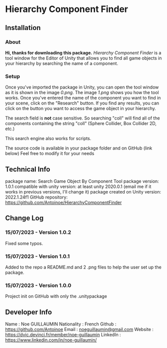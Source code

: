 # Hierarchy Component Finder
## Installation
### About 
**Hi, thanks for downloading this package.** 
*Hierarchy Component Finder* is a tool window for the Editor of Unity that allows you to find all game objects in your hierarchy by searching the name of a component. 
### Setup
Once you've imported the package in Unity, you can open the tool window as it is shown in the image *0.png*.
The image *1.png* shows you how the tool works. 
Once you've entered the name of the component you want to find in your scene, click on the "Research" button.
If you find any results, you can click on the button you want to access the game object in your hierarchy. 

The search field is **not** case sensitive. So searching "coll" will find all of the components containing the string "coll" (Sphere Collider, Box Collider 2D, etc.)

This search engine also works for scripts. 

The source code is available in your package folder and on GitHub (link below)
Feel free to modify it for your needs

## Technical Info
package name: Search Game Object By Component Tool
package version: 1.0.1
compatible with unity version: at least unity 2020.0.1 (email me if it works in previous versions, I'll change it)
package created on Unity version: 2022.1.24f1
GitHub repository: https://github.com/Antoinoe/HierarchyComponentFinder

## Change Log
### 15/07/2023 - Version 1.0.2
Fixed some typos.

### 15/07/2023 - Version 1.0.1
Added to the repo a README.md and 2 .png files to help the user set up the package.

### 15/07/2023 - Version 1.0.0
Project init on GitHub with only the .unitypackage

## Developer Info 
Name : Noe GUILLAUMIN
Nationality : French
Github :  https://github.com/Antoinoe
Email : noeguillaumin@gmail.com
Website : https://dvic.devinci.fr/member/noe-guillaumin
LinkedIn : https://www.linkedin.com/in/noe-guillaumin/